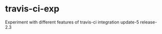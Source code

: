 ---
---
# travis-ci-exp
Experiment with different features of travis-ci integration 
update-5
release-2.3